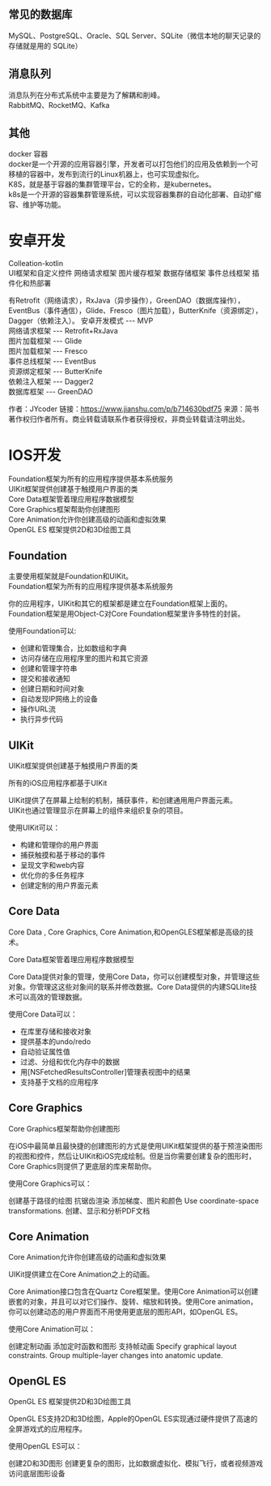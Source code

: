 
## 常见的数据库  
MySQL、PostgreSQL、Oracle、SQL Server、SQLite（微信本地的聊天记录的存储就是用的 SQLite）  
## 消息队列  
消息队列在分布式系统中主要是为了解耦和削峰。  
RabbitMQ、RocketMQ、Kafka  

## 其他
docker 容器  
docker是一个开源的应用容器引擎，开发者可以打包他们的应用及依赖到一个可移植的容器中，发布到流行的Linux机器上，也可实现虚拟化。  
K8S，就是基于容器的集群管理平台，它的全称，是kubernetes。  
k8s是一个开源的容器集群管理系统，可以实现容器集群的自动化部署、自动扩缩容、维护等功能。  
# 安卓开发  
Colleation-kotlin  
UI框架和自定义控件
网络请求框架
图片缓存框架
数据存储框架
事件总线框架
插件化和热部署

有Retrofit（网络请求），RxJava（异步操作），GreenDAO（数据库操作），EventBus（事件通信），Glide、Fresco（图片加载），ButterKnife（资源绑定），Dagger（依赖注入）。
安卓开发模式 --- MVP  
网络请求框架 --- Retrofit+RxJava  
图片加载框架 --- Glide  
图片加载框架 --- Fresco  
事件总线框架 --- EventBus  
资源绑定框架 --- ButterKnife  
依赖注入框架 --- Dagger2  
数据库框架 --- GreenDAO  

作者：JYcoder
链接：https://www.jianshu.com/p/b714630bdf75
来源：简书
著作权归作者所有。商业转载请联系作者获得授权，非商业转载请注明出处。

# IOS开发  
Foundation框架为所有的应用程序提供基本系统服务  
UIKit框架提供创建基于触摸用户界面的类  
Core Data框架管着理应用程序数据模型  
Core Graphics框架帮助你创建图形  
Core Animation允许你创建高级的动画和虚拟效果  
OpenGL ES 框架提供2D和3D绘图工具  

## Foundation
主要使用框架就是Foundation和UIKit。  
Foundation框架为所有的应用程序提供基本系统服务

你的应用程序，UIKit和其它的框架都是建立在Foundation框架上面的。Foundation框架是用Object-C对Core Foundation框架里许多特性的封装。

使用Foundation可以:  
- 创建和管理集合，比如数组和字典  
- 访问存储在应用程序里的图片和其它资源  
- 创建和管理字符串  
- 提交和接收通知  
- 创建日期和时间对象  
- 自动发现IP网络上的设备  
- 操作URL流  
- 执行异步代码  

## UIKit
UIKit框架提供创建基于触摸用户界面的类

所有的iOS应用程序都基于UIKit

UIKit提供了在屏幕上绘制的机制，捕获事件，和创建通用用户界面元素。  
UIKit也通过管理显示在屏幕上的组件来组织复杂的项目。  

使用UIKit可以：

- 构建和管理你的用户界面  
- 捕获触摸和基于移动的事件  
- 呈现文字和web内容  
- 优化你的多任务程序  
- 创建定制的用户界面元素

## Core Data
Core Data , Core Graphics, Core Animation,和OpenGLES框架都是高级的技术。

Core Data框架管着理应用程序数据模型

Core Data提供对象的管理，使用Core Data，你可以创建模型对象，并管理这些对象。你管理这这些对象间的联系并修改数据。Core Data提供的内建SQLlite技术可以高效的管理数据。

使用Core Data可以：

- 在库里存储和接收对象  
- 提供基本的undo/redo  
- 自动验证属性值  
- 过滤、分组和优化内存中的数据  
- 用[NSFetchedResultsController]管理表视图中的结果  
- 支持基于文档的应用程序  

## Core Graphics
Core Graphics框架帮助你创建图形  

在iOS中最简单且最快捷的创建图形的方式是使用UIKit框架提供的基于预渲染图形的视图和控件，然后让UIKit和iOS完成绘制。但是当你需要创建复杂的图形时，Core Graphics则提供了更底层的库来帮助你。

使用Core Graphics可以：

创建基于路径的绘图
抗锯齿渲染
添加梯度、图片和颜色
Use coordinate-space transformations.
创建、显示和分析PDF文档

## Core Animation
Core Animation允许你创建高级的动画和虚拟效果

UIKit提供建立在Core Animation之上的动画。

Core Animation接口包含在Quartz Core框架里。使用Core Animation可以创建嵌套的对象，并且可以对它们操作、旋转、缩放和转换。使用Core animation，你可以创建动态的用户界面而不用使用更底层的图形API，如OpenGL ES。

使用Core Animation可以：

创建定制动画
添加定时函数和图形
支持帧动画
Specify graphical layout constraints.
Group multiple-layer changes into anatomic update.

## OpenGL ES
OpenGL ES 框架提供2D和3D绘图工具

OpenGL ES支持2D和3D绘图，Apple的OpenGL ES实现通过硬件提供了高速的全屏游戏式的应用程序。

使用OpenGL ES可以：

创建2D和3D图形
创建更复杂的图形，比如数据虚拟化、模拟飞行，或者视频游戏
访问底层图形设备



















